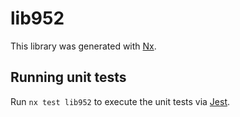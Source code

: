 # lib952

This library was generated with [Nx](https://nx.dev).

## Running unit tests

Run `nx test lib952` to execute the unit tests via [Jest](https://jestjs.io).
